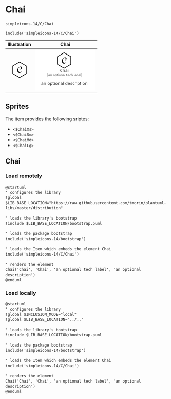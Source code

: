 # Chai


```text
simpleicons-14/C/Chai
```

```text
include('simpleicons-14/C/Chai')
```



| Illustration | Chai |
| :---: | :---: |
| ![illustration for Illustration](../../simpleicons-14/C/Chai.png) | ![illustration for Chai](../../simpleicons-14/C/Chai.Local.png) |



## Sprites
The item provides the following sriptes:

- `<$ChaiXs>`
- `<$ChaiSm>`
- `<$ChaiMd>`
- `<$ChaiLg>`





## Chai

### Load remotely
```plantuml
@startuml
' configures the library
!global $LIB_BASE_LOCATION="https://raw.githubusercontent.com/tmorin/plantuml-libs/master/distribution"

' loads the library's bootstrap
!include $LIB_BASE_LOCATION/bootstrap.puml

' loads the package bootstrap
include('simpleicons-14/bootstrap')

' loads the Item which embeds the element Chai
include('simpleicons-14/C/Chai')

' renders the element
Chai('Chai', 'Chai', 'an optional tech label', 'an optional description')
@enduml
```

### Load locally
```plantuml
@startuml
' configures the library
!global $INCLUSION_MODE="local"
!global $LIB_BASE_LOCATION="../.."

' loads the library's bootstrap
!include $LIB_BASE_LOCATION/bootstrap.puml

' loads the package bootstrap
include('simpleicons-14/bootstrap')

' loads the Item which embeds the element Chai
include('simpleicons-14/C/Chai')

' renders the element
Chai('Chai', 'Chai', 'an optional tech label', 'an optional description')
@enduml
```

